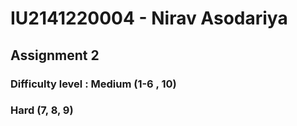 # IU2141220004 - Nirav Asodariya

## Assignment 2

### Difficulty level : Medium (1-6 , 10)
###                    Hard (7, 8, 9)